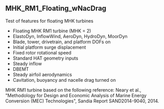 ## MHK_RM1_Floating_wNacDrag

Test of features for floating MHK turbines

- Floating MHK RM1 turbine (MHK = 2)
- ElastoDyn, InflowWind, AeroDyn, HydroDyn, MoorDyn
- Blade, tower, drivetrain, and platform DOFs on
- Initial platform surge displacement
- Fixed rotor rotational speed
- Standard HAT geometry inputs
- Steady inflow
- DBEMT
- Steady airfoil aerodynamics
- Cavitation, buoyancy and nacelle drag turned on

MHK RM1 turbine based on the following reference:
Neary et al., "Methodology for Design and Economic Analysis of Marine Energy 
Conversion (MEC) Technologies", Sandia Report SAND2014-9040, 2014.
